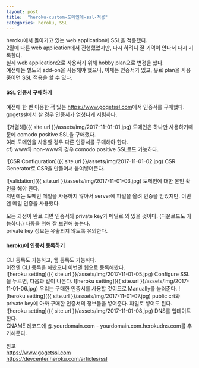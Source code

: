 ```yaml
---
layout: post
title:  "heroku-custom-도메인에-ssl-적용"
categories: heroku, SSL
---
```

heroku에서 돌아가고 있는 web application에 SSL을 적용했다.<br>
2월에 다른 web application에서 진행했었지만, 다시 하려니 잘 기억이 안나서 다시 기록한다.<br>
실제 web application으로 사용하기 위해 hobby plan으로 변경을 했다.<br>
예전에는 별도의 add-on을 사용해야 했으나, 이제는 인증서가 있고, 유료 plan을 사용 중이면 SSL 적용을 할 수 있다.

#### SSL 인증서 구매하기
예전에 한 번 이용한 적 있는 <https://www.gogetssl.com>에서 인증서를 구매했다.<br>
gogetssl에서 살 경우 인증서가 엄청나게 저렴하다.<br>

![저렴해]({{ site.url }}/assets/img/2017-11-01-01.jpg)
도메인은 하나만 사용하기때문에 comodo positive SSL을 구매했다.<br>
여러 도메인을 사용할 경우 다른 인증서를 구매해야 한다.<br>
cf) www와 non-www의 경우 comodo positive SSL로도 가능하다.<br>

![CSR Configuration]({{ site.url }}/assets/img/2017-11-01-02.jpg)
CSR Generator로 CSR을 만들어서 붙여넣어준다.<br>

![validation]({{ site.url }}/assets/img/2017-11-01-03.jpg)
도메인에 대한 본인 확인을 해야 한다.<br>
저번에는 도메인 메일을 사용하지 않아서 server에 파일을 올려 인증을 받았지만, 이번엔 메일 인증을 사용했다.<br>

모든 과정이 완료 되면 인증서와 private key가 메일로 와 있을 것이다. (다운로드도 가능하다.) 나중을 위해 잘 보관해 놓는다.<br>
private key 정보는 유출되지 않도록 유의한다.

#### heroku에 인증서 등록하기
CLI 등록도 가능하고, 웹 등록도 가능하다.<br>
이전엔 CLI 등록을 해봤으니 이번엔 웹으로 등록해봤다.<br>
![heroku setting]({{ site.url }}/assets/img/2017-11-01-05.jpg)
Configure SSL을 누르면, 다음과 같이 나온다.
![heroku setting]({{ site.url }}/assets/img/2017-11-01-06.jpg)
우리는 구매한 인증서를 사용할 것이므로 Manually를 눌러준다.
![heroku setting]({{ site.url }}/assets/img/2017-11-01-07.jpg)
public crt와 private key에 아까 구매한 인증서의 정보들을 넣어준다. 파일로 넣어도 된다.<br>
![heroku setting]({{ site.url }}/assets/img/2017-11-01-08.jpg)
DNS를 업데이트한다.<br>
CNAME 레코드에 @.yourdomain.com - yourdomain.com.herokudns.com를 추가해준다.

참고<br>
<https://www.gogetssl.com><br>
<https://devcenter.heroku.com/articles/ssl>
